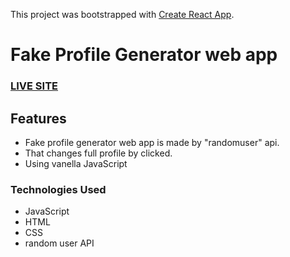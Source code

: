 This project was bootstrapped with [Create React App](https://github.com/facebook/create-react-app).

# Fake Profile Generator web app
### [LIVE SITE](https://azizul016.github.io/fake-name-generator/ "Fake Profile Generator")

## Features
- Fake profile generator web app is made by "randomuser" api.
- That changes full profile by clicked.
- Using vanella JavaScript


### Technologies Used 
- JavaScript
- HTML
- CSS
- random user API


